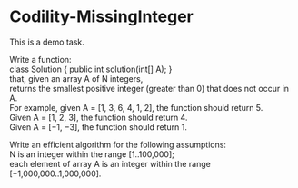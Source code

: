 # Codility-MissingInteger
This is a demo task.</br>

Write a function:</br>
class Solution { public int solution(int[] A); }</br>
that, given an array A of N integers,</br> 
returns the smallest positive integer (greater than 0) that does not occur in A.</br>
For example, given A = [1, 3, 6, 4, 1, 2], the function should return 5.</br>
Given A = [1, 2, 3], the function should return 4.</br>
Given A = [−1, −3], the function should return 1.</br>

Write an efficient algorithm for the following assumptions:</br>
N is an integer within the range [1..100,000];</br>
each element of array A is an integer within the range [−1,000,000..1,000,000].
